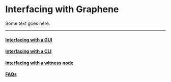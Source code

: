 # Interfacing with Graphene

Some text goes here.

---

#### [Interfacing with a GUI](tutorial-interacting-with-gui.md)
#### [Interfacing with a CLI](tutorial-interacting-with-cli.md)
#### [Interfacing with a witness node](tutorial-interacting-with-witness.md)
#### [FAQs](FAQs.md)